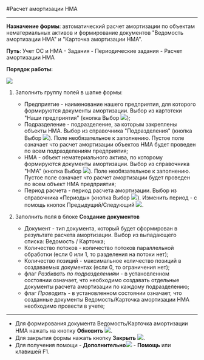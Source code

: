 ﻿#Расчет амортизации НМА
_________________

**Назначение формы**: автоматический расчет амортизации по объектам нематериальных активов и формирование документов "Ведомость амортизации НМА" и "Карточка амортизации НМА".

**Путь**: Учет ОС и НМА - Задания - Периодические задания - Расчет амортизации НМА

**Порядок работы:**

![](topic:.AddFiles.Screenshot_20224.jpg)

1. Заполнить группу полей в шапке формы:

    * Предприятие - наименование нашего предприятия, для которого формируются документы амортизации. Выбор из картотеки "Наши предприятия" (кнопка Выбор ![](topic:Com.AddFiles.Buttons.Btn_select.png));
    * Подразделение - подразделение, за которым закреплены объекты НМА. Выбор из справочника "Подразделения" (кнопка Выбор ![](topic:Com.AddFiles.Buttons.Btn_select.png)). Поле необязательное к заполнению. Пустое поле означает что расчет амортизации объектов НМА будет проведен по всем подразделениям предприятия;
    * НМА - объект нематериального актива, по которому формируются документы амортизации. Выбор из справочника "НМА" (кнопка Выбор ![](topic:Com.AddFiles.Buttons.Btn_select.png)). Поле необязательное к заполнению. Пустое поле означает что расчет амортизации будет проведен по всем объект НМА предприятия;
    * Период расчета - период расчета амортизации. Выбор из справочника «Периоды» (кнопка Выбор ![](topic:Com.AddFiles.Buttons.Btn_select.png)). Изменить период - с помощь кнопок Предыдущий/Следующий ![](topic:Com.AddFiles.Btn_interval.png).

2. Заполнить поля в блоке **Создание документов**

    * Документ - тип документа, который будет сформирован в результате расчета амортизации. Выбор из выпадающего списка: Ведомость / Карточка;
    * Количество потоков - количество потоков параллельной обработки (если 0 или 1, то разделения на потоки нет);
    * Количество позиций - максимальное количество позиций в создаваемых документах (если 0, то ограничения нет);
    * флаг *Разбивать по подразделениям* - в установленном состоянии означает, что необходимо создавать отдельные документы расчета амортизации по каждому подразделению;
    * флаг *Проводить* - в установленном состоянии означает, что созданные документы Ведомость/Карточка амортизации НМА необходимо провести в учете;

_______________________

* Для формирования документа Ведомость/Карточка амортизации НМА нажать на кнопку **Обновить** ![](topic:Com.AddFiles.Buttons.Btn_Refresh.png).
* Для закрытия формы нажать кнопку **Закрыть** ![](topic:Com.AddFiles.Buttons.BtnCloseCancel.png).
* Для получения помощи - **Дополнительно**![](topic:Com.AddFiles.Buttons.Btn_OK.png) - **Помощь** или клавишей F1.